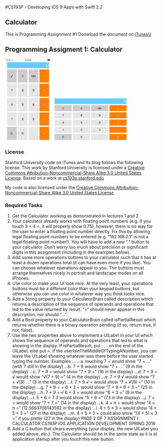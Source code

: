 #CS193P - Developing iOS 9 Apps with Swift 2.2

## Calculator 
This is Programming Assignment #1
Donwload the document on [iTunesU]( http://apple.co/1OapOAg)


## Programming Assigment 1: Calculator
<img src="https://github.com/oliverbarreto/CS193p2016_Calculator1/blob/master/Calculator1.png" width= "30%">
<img src="https://github.com/oliverbarreto/CS193p2016_Calculator1/blob/master/Calculator2.png" width="50%">

### License
Stanford University code on iTunes and Its blog follows the following license. This work by Stanford University is licensed under a [Creative Commons Attribution-Noncommercial-Share Alike 3.0 United States License](http://creativecommons.org/licenses/by-nc-sa/3.0/us/). Based on a work at [cs193p.stanford.edu](http://cs193p.stanford.edu/)

My code is also licensed under the [Creative Commons Attribution-Noncommercial-Share Alike 3.0 United States License](http://creativecommons.org/licenses/by-nc-sa/3.0/us/)
<!---
![Calculator](https://github.com/oliverbarreto/CS193p2016_Calculator1/blob/master/Calculator1.png "Logo Title Text 1")
-->


### Required Tasks
1. Get the Calculator working as demonstrated in lectures 1 and 2.
2. Your calculator already works with floating point numbers (e.g. if you touch 3 ÷ 4 =, it will properly show 0.75), however, there is no way for the user to enter a floating point number directly. Fix this by allowing legal floating point numbers to be entered (e.g. “192.168.0.1” is not a legal floating point number!). You will have to add a new “.” button to your calculator. Don’t worry too much about precision or significant digits in this assignment (including in the examples below).
3. Add some more operations buttons to your calculator such that it has at least a dozen operations total (it can have even more if you like). You can choose whatever operations appeal to you. The buttons must arrange themselves nicely in portrait and landscape modes on all iPhones.
4. Use color to make your UI look nice. At the very least, your operations buttons must be a different color than your keypad buttons, but otherwise you can use color in whatever way you think looks nice.
5. Add a String property to your CalculatorBrain called description which returns a description of the sequence of operands and operations that led to the value returned by result. “=“ should never appear in this description, nor should “...”.
6. Add a Bool property to your CalculatorBrain called isPartialResult which returns whether there is a binary operation pending (if so, return true, if not, false).
7. Use the two properties above to implement a UILabel in your UI which shows the sequence of operands and operations that led to what is showing in the display. If isPartialResult, put . . . on the end of the UILabel, else put =. If the userIsInTheMiddleOfTypingANumber, you can leave the UILabel showing whatever was there before the user started typing the number. Examples ...
...a. touching 7 + would show “7 + ...” (with 7 still in the display)
...b. 7 + 9 would show “7 + ...” (9 in the display)
...c. 7 + 9 = would show “7 + 9 =” (16 in the display)
...d. 7 + 9 = √ would show “√(7 + 9) =” (4 in the display)
...e. 7 + 9 √ would show “7 + √(9) ...” (3 in the display)
...f. 7 + 9 √ = would show “7 + √(9) =“ (10 in the display)
...g. 7 + 9 = + 6 + 3 = would show “7 + 9 + 6 + 3 =” (25 in the display)
...h. 7 + 9 = √ 6 + 3 = would show “6 + 3 =” (9 in the display)
...i. 5 + 6 = 7 3 would show “5 + 6 =” (73 in the display)
...j. 7 + = would show “7 + 7 =” (14 in the display)
...k. 4 × π = would show “4 × π =“ (12.5663706143592 in the display)
...l. 4 + 5 × 3 = would show “4 + 5 × 3 =” (27 in the display)
...m. 4 + 5 × 3 = could also show “(4 + 5) × 3 =” if you prefer (27 in the display)
PAGE 2 OF 7 ASSIGNMENT I: CALCULATOR
CS193P IOS APPLICATION DEVELOPMENT SPRING 2016
8. Add a C button that clears everything (your display, the new UILabel you added above, etc.). The Calculator should be in the same state as it is at application startup after you touch this new button.